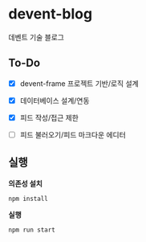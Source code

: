 
# devent-blog
데벤트 기술 블로그

## To-Do

* [x] devent-frame 프로젝트 기반/로직 설계
* [x] 데이터베이스 설계/연동
* [x] 피드 작성/접근 제한
* [ ] 피드 불러오기/피드 마크다운 에디터



## 실행

**의존성 설치**

```
npm install
```
**실행**

```
npm run start
```

